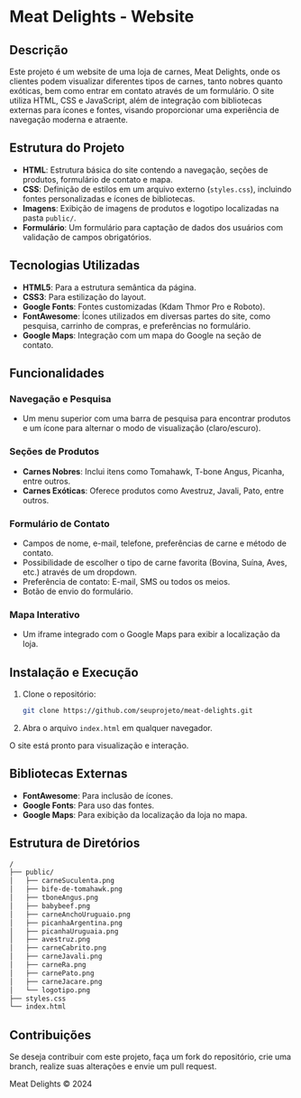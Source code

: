 # Meat Delights - Website

## Descrição
Este projeto é um website de uma loja de carnes, Meat Delights, onde os clientes podem visualizar diferentes tipos de carnes, tanto nobres quanto exóticas, bem como entrar em contato através de um formulário. O site utiliza HTML, CSS e JavaScript, além de integração com bibliotecas externas para ícones e fontes, visando proporcionar uma experiência de navegação moderna e atraente.

## Estrutura do Projeto
- **HTML**: Estrutura básica do site contendo a navegação, seções de produtos, formulário de contato e mapa.
- **CSS**: Definição de estilos em um arquivo externo (`styles.css`), incluindo fontes personalizadas e ícones de bibliotecas.
- **Imagens**: Exibição de imagens de produtos e logotipo localizadas na pasta `public/`.
- **Formulário**: Um formulário para captação de dados dos usuários com validação de campos obrigatórios.

## Tecnologias Utilizadas
- **HTML5**: Para a estrutura semântica da página.
- **CSS3**: Para estilização do layout.
- **Google Fonts**: Fontes customizadas (Kdam Thmor Pro e Roboto).
- **FontAwesome**: Ícones utilizados em diversas partes do site, como pesquisa, carrinho de compras, e preferências no formulário.
- **Google Maps**: Integração com um mapa do Google na seção de contato.

## Funcionalidades

### Navegação e Pesquisa
- Um menu superior com uma barra de pesquisa para encontrar produtos e um ícone para alternar o modo de visualização (claro/escuro).

### Seções de Produtos
- **Carnes Nobres**: Inclui itens como Tomahawk, T-bone Angus, Picanha, entre outros.
- **Carnes Exóticas**: Oferece produtos como Avestruz, Javali, Pato, entre outros.

### Formulário de Contato
- Campos de nome, e-mail, telefone, preferências de carne e método de contato.
- Possibilidade de escolher o tipo de carne favorita (Bovina, Suína, Aves, etc.) através de um dropdown.
- Preferência de contato: E-mail, SMS ou todos os meios.
- Botão de envio do formulário.

### Mapa Interativo
- Um iframe integrado com o Google Maps para exibir a localização da loja.

## Instalação e Execução

1. Clone o repositório:
    ```bash
    git clone https://github.com/seuprojeto/meat-delights.git
    ```

2. Abra o arquivo `index.html` em qualquer navegador.

O site está pronto para visualização e interação.

## Bibliotecas Externas
- **FontAwesome**: Para inclusão de ícones.
- **Google Fonts**: Para uso das fontes.
- **Google Maps**: Para exibição da localização da loja no mapa.

## Estrutura de Diretórios

```bash
/
├── public/
│   ├── carneSuculenta.png
│   ├── bife-de-tomahawk.png
│   ├── tboneAngus.png
│   ├── babybeef.png
│   ├── carneAnchoUruguaio.png
│   ├── picanhaArgentina.png
│   ├── picanhaUruguaia.png
│   ├── avestruz.png
│   ├── carneCabrito.png
│   ├── carneJavali.png
│   ├── carneRa.png
│   ├── carnePato.png
│   ├── carneJacare.png
│   └── logotipo.png
├── styles.css
└── index.html
```

## Contribuições
Se deseja contribuir com este projeto, faça um fork do repositório, crie uma branch, realize suas alterações e envie um pull request.

Meat Delights © 2024